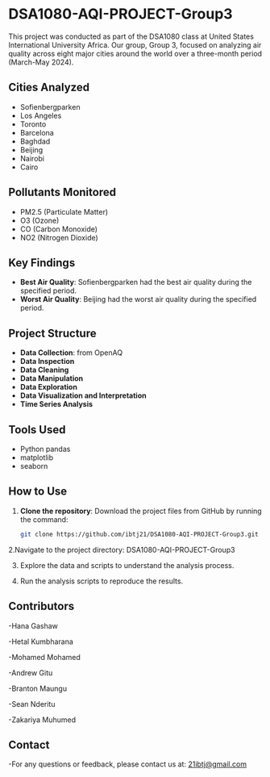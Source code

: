# DSA1080-AQI-PROJECT-Group3

This project was conducted as part of the DSA1080 class at United States International University Africa. Our group, Group 3, focused on analyzing air quality across eight major cities around the world over a three-month period (March-May 2024).

## Cities Analyzed
- Sofienbergparken
- Los Angeles
- Toronto
- Barcelona
- Baghdad
- Beijing
- Nairobi
- Cairo

## Pollutants Monitored
- PM2.5 (Particulate Matter)
- O3 (Ozone)
- CO (Carbon Monoxide)
- NO2 (Nitrogen Dioxide)

## Key Findings
- **Best Air Quality**: Sofienbergparken had the best air quality during the specified period.
- **Worst Air Quality**: Beijing had the worst air quality during the specified period.

## Project Structure
- **Data Collection**: from OpenAQ
- **Data Inspection**
- **Data Cleaning**
- **Data Manipulation**
- **Data Exploration**
- **Data Visualization and Interpretation**
- **Time Series Analysis**

## Tools Used
- Python pandas
- matplotlib
- seaborn

## How to Use
1. **Clone the repository**: Download the project files from GitHub by running the command:
   ```bash
   git clone https://github.com/ibtj21/DSA1080-AQI-PROJECT-Group3.git
2.Navigate to the project directory: DSA1080-AQI-PROJECT-Group3

3. Explore the data and scripts to understand the analysis process.

4. Run the analysis scripts to reproduce the results.

## Contributors

-Hana Gashaw

-Hetal Kumbharana

-Mohamed Mohamed

-Andrew Gitu

-Branton Maungu

-Sean Nderitu

-Zakariya Muhumed

## Contact

-For any questions or feedback, please contact us at: 21ibtj@gmail.com





